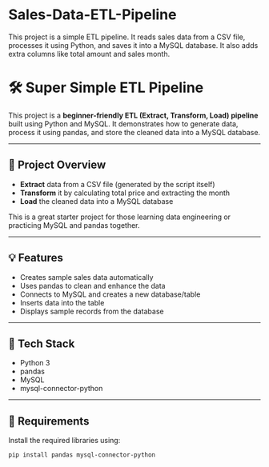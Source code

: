 # Sales-Data-ETL-Pipeline
This project is a simple ETL pipeline. It reads sales data from a CSV file, processes it using Python, and saves it into a MySQL database. It also adds extra columns like total amount and sales month.
# 🛠️ Super Simple ETL Pipeline

This project is a **beginner-friendly ETL (Extract, Transform, Load) pipeline** built using Python and MySQL. It demonstrates how to generate data, process it using pandas, and store the cleaned data into a MySQL database.

---

## 📌 Project Overview

- **Extract** data from a CSV file (generated by the script itself)
- **Transform** it by calculating total price and extracting the month
- **Load** the cleaned data into a MySQL database

This is a great starter project for those learning data engineering or practicing MySQL and pandas together.

---

## 💡 Features

- Creates sample sales data automatically
- Uses pandas to clean and enhance the data
- Connects to MySQL and creates a new database/table
- Inserts data into the table
- Displays sample records from the database

---

## 🧰 Tech Stack

- Python 3
- pandas
- MySQL
- mysql-connector-python

---

## 🔧 Requirements

Install the required libraries using:

```bash
pip install pandas mysql-connector-python
